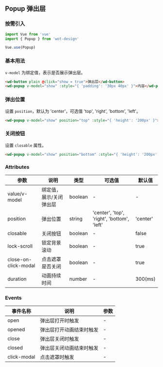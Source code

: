 ## Popup 弹出层

### 按需引入

```javascript
import Vue from 'vue'
import { Popup } from 'wot-design'

Vue.use(Popup)
```

### 基本用法

`v-model` 为绑定值，表示是否展示弹出层。

```html
<wd-button plain @click="show = true">弹出层</wd-button>
<wd-popup v-model="show" :style="{ 'padding': '30px 40px' }">内容</wd-popup>
```

### 弹出位置

设置 `position`，默认为 'center'，可选值 'top', 'right', 'bottom', 'left'。

```html
<wd-popup v-model="show" position="top" :style="{ 'height': '200px' }"></wd-popup>
```

### 关闭按钮

设置 `closable` 属性。

```html
<wd-popup v-model="show" position="bottom" :style="{ 'height': '200px' }" closable></wd-popup>
```

### Attributes

| 参数      | 说明                                 | 类型      | 可选值       | 默认值   |
|---------- |------------------------------------ |---------- |------------- |-------- |
| value/v-model | 绑定值，展示/关闭弹出层 | boolean | - | - |
| position | 弹出位置 | string | 'center', 'top', 'right', 'bottom', 'left' | 'center' |
| closable | 关闭按钮 | boolean | - | false |
| lock-scroll | 锁定背景滚动 | boolean | - | true |
| close-on-click-modal | 点击遮罩是否关闭 | boolean | - | true | 
| duration | 动画持续时间 | number | - | 300(ms) |

### Events

| 事件名称      | 说明                                 | 参数     |
|------------- |------------------------------------ |--------- |
| open | 弹出层打开时触发 | - |
| opened | 弹出层打开动画结束时触发 | - |
| close | 弹出层关闭时触发 | - |
| closed | 弹出层关闭动画结束时触发 | - |
| click-modal | 点击遮罩时触发 | - |
